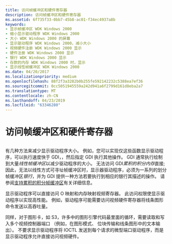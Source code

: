 ```yaml
---
title: 访问帧缓冲区和硬件寄存器
description: 访问帧缓冲区和硬件寄存器
ms.assetid: 6f735f33-0bb7-45b8-ac01-f34ec4937a8b
keywords:
- 显示帧缓冲区 WDK Windows 2000
- 缩小显示驱动程序 WDK Windows 2000
- 大小 WDK Windows 2000 的屏幕
- 显示驱动程序 WDK Windows 2000，减小大小
- 视频硬件注册 WDK Windows 2000 显示
- 硬件注册 WDK Windows 2000 显示
- 银行 WDK Windows 2000 显示
- 存款的内存 WDK Windows 2000 时，显示
- 显示线性帧缓冲区 WDK Windows 2000
ms.date: 04/20/2017
ms.localizationpriority: medium
ms.openlocfilehash: 88f2f3a3282b0b255fe592142232c5388ea7ef36
ms.sourcegitcommit: 0cc5051945559a242d941a6f2799d161d8eba2a7
ms.translationtype: MT
ms.contentlocale: zh-CN
ms.lasthandoff: 04/23/2019
ms.locfileid: "63346280"
---
```

# <a name="accessing-the-frame-buffer-and-hardware-registers"></a>访问帧缓冲区和硬件寄存器


## <span id="ddk_accessing_the_frame_buffer_and_hardware_registers_gg"></span><span id="DDK_ACCESSING_THE_FRAME_BUFFER_AND_HARDWARE_REGISTERS_GG"></span>


有几种方法来减少显示驱动程序大小。 例如，您可以实现仅这些函数显示驱动程序，可以执行速度快于 GDI，，然后指定 GDI 执行其他操作。 GDI 通常执行绘制到大量*线性帧缓冲区*以减少驱动程序的大小。 无法访问 GDI*累积的积分内存*直接; 因此，无法以线性方式可寻址帧缓冲区时，显示器驱动程序，必须为一系列的划分帧缓冲区*银行*，并为 GDI 提供一种方法若要执行到相应的银行其描述的操作。 请参阅[支持累积的积分帧缓冲区](supporting-banked-frame-buffers.md)有关详细信息。

显示驱动程序可以直接访问 O 映射和内存映射视频寄存器。 此访问权限使显示驱动程序以实现高性能。 例如，驱动程序可能需要访问视频硬件寄存器将线条图形命令发送以高吞吐量。

同样，对于图形卡，如 S3，许多中的图形引擎代码最里面的循环，需要读取和写入多个视频控制器端口 （例如，在图形模式、 位块传输和线条图形中的文本输出）。 不要求显示驱动程序将 IOCTL 发送到每个请求的微型端口驱动程序，而是显示驱动程序允许直接访问视频硬件。

 

 





